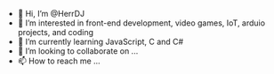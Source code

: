 - 👋 Hi, I’m @HerrDJ
- 👀 I’m interested in front-end development, video games, IoT, arduio projects, and coding    
- 🌱 I’m currently learning JavaScript, C and C# 
- 💞️ I’m looking to collaborate on ...
- 📫 How to reach me ...

<!---
HerrDJ/HerrDJ is a ✨ special ✨ repository because its `README.md` (this file) appears on your GitHub profile.
You can click the Preview link to take a look at your changes.
--->
